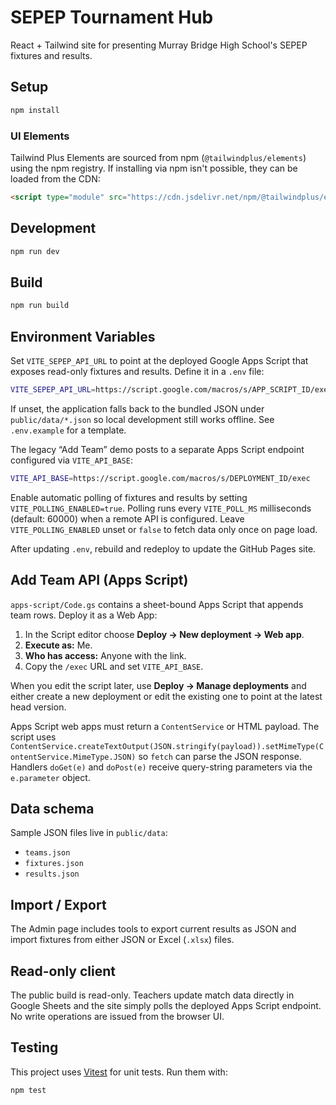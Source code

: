 # SEPEP Tournament Hub

React + Tailwind site for presenting Murray Bridge High School's SEPEP fixtures and results.

## Setup

```bash
npm install
```

### UI Elements

Tailwind Plus Elements are sourced from npm (`@tailwindplus/elements`) using the npm registry. If installing via npm isn't possible, they can be loaded from the CDN:

```html
<script type="module" src="https://cdn.jsdelivr.net/npm/@tailwindplus/elements@1"></script>
```

## Development

```bash
npm run dev
```

## Build

```bash
npm run build
```

## Environment Variables

Set `VITE_SEPEP_API_URL` to point at the deployed Google Apps Script that exposes read-only fixtures and results. Define it in a `.env` file:

```bash
VITE_SEPEP_API_URL=https://script.google.com/macros/s/APP_SCRIPT_ID/exec
```

If unset, the application falls back to the bundled JSON under `public/data/*.json` so local development still works offline. See `.env.example` for a template.

The legacy “Add Team” demo posts to a separate Apps Script endpoint configured via `VITE_API_BASE`:

```bash
VITE_API_BASE=https://script.google.com/macros/s/DEPLOYMENT_ID/exec
```

Enable automatic polling of fixtures and results by setting `VITE_POLLING_ENABLED=true`. Polling runs every `VITE_POLL_MS`
milliseconds (default: 60000) when a remote API is configured. Leave `VITE_POLLING_ENABLED` unset or `false` to fetch data
only once on page load.

After updating `.env`, rebuild and redeploy to update the GitHub Pages site.

## Add Team API (Apps Script)

`apps-script/Code.gs` contains a sheet-bound Apps Script that appends team rows. Deploy it as a Web App:

1. In the Script editor choose **Deploy → New deployment → Web app**.
2. **Execute as:** Me.
3. **Who has access:** Anyone with the link.
4. Copy the `/exec` URL and set `VITE_API_BASE`.

When you edit the script later, use **Deploy → Manage deployments** and either create a new deployment or edit the existing one to point at the latest head version.

Apps Script web apps must return a `ContentService` or HTML payload. The script uses `ContentService.createTextOutput(JSON.stringify(payload)).setMimeType(ContentService.MimeType.JSON)` so `fetch` can parse the JSON response. Handlers `doGet(e)` and `doPost(e)` receive query-string parameters via the `e.parameter` object.

## Data schema

Sample JSON files live in `public/data`:
- `teams.json`
- `fixtures.json`
- `results.json`

## Import / Export

The Admin page includes tools to export current results as JSON and import fixtures from either JSON or Excel (`.xlsx`) files.

## Read-only client

The public build is read-only. Teachers update match data directly in Google Sheets and the site simply polls the deployed Apps Script endpoint. No write operations are issued from the browser UI.

## Testing
This project uses [Vitest](https://vitest.dev) for unit tests. Run them with:

```bash
npm test
```
